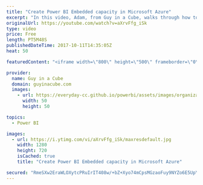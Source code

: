 ```yaml
---
title: "Create Power BI Embedded capacity in Microsoft Azure"
excerpt: "In this video, Adam, from Guy in a Cube, walks through how to create Power BI Embedded capacity in the Microsoft Azure portal. He also takes a look at some of the actions you can do within the Azure portal such as scaling and pause/start.  Follow us on Twitter - https://twitter.com/mspowerbi  More questions?"
originalUrl: https://youtube.com/watch?v=aXrvFfg_iSk
type: video
price: Free
length: PT5M48S
publishedDateTime: 2017-10-11T14:35:05Z
heat: 50

featuredContent: "<iframe width=\"800\" height=\"500\" frameborder=\"0\" src=\"https://www.youtube.com/embed/aXrvFfg_iSk\" allow=\"accelerometer; autoplay; encrypted-media; gyroscope; picture-in-picture\" allowfullscreen></iframe>"

provider:
  name: Guy in a Cube
  domain: guyinacube.com
  images:
    - url: https://everyday-cc.github.io/powerbi/assets/images/organizations/guyinacube.com-50x50.jpg
      width: 50
      height: 50

topics:
  - Power BI

images:
  - url: https://i.ytimg.com/vi/aXrvFfg_iSk/maxresdefault.jpg
    width: 1280
    height: 720
    isCached: true
    title: "Create Power BI Embedded capacity in Microsoft Azure"

secured: "RmeSXw2EraWLOXytcPRuIrIT408w/+bZ+Xyo74mCpsMGzaoFuy9NYZo6E5UpYXGD6WKu1kk6Scv4DkS681QrKVZzvCMAbCBjEJjZcF3bqNIZgXWEKshTHICgtYWwEfaHqt+E/d+ARNsS9unBONuX9r982Cfa6QnRFQo+nOOaj+mhbtTOgIErzZGgXiKpPGqQ0P6vGs7P2L2ab0fo/w3HaB7uWuqcgcEaWPPMdtdhYwDQaeD6fFBXc4UniS6wmV4f6RF9Yxu/3Le5gfFwdIXnUMsnMMwv15HDXRbcRMh61NbgpcbEe1qAGYGyAYWBgeiQBlLKu9lrppAxnIMgZjXjnqnDk0R20ghaOVra03rERsVjnQMJu4DiaUwNwveiSUIEc264ikeHnbydXwqO9OUJNUiFdkGKJw1hS+ttwo5VcOE=;sydgomaxnIeu8hR+sqjMRQ=="
---
```



